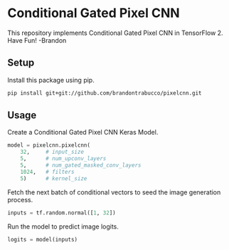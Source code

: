 # Conditional Gated Pixel CNN

This repository implements Conditional Gated Pixel CNN in TensorFlow 2. Have Fun! -Brandon

## Setup

Install this package using pip.

```bash
pip install git+git://github.com/brandontrabucco/pixelcnn.git
```

## Usage

Create a Conditional Gated Pixel CNN Keras Model.

```python
model = pixelcnn.pixelcnn(
    32,     # input_size
    5,      # num_upconv_layers
    5,      # num_gated_masked_conv_layers
    1024,   # filters
    5)      # kernel_size
```

Fetch the next batch of conditional vectors to seed the image generation process.

```python
inputs = tf.random.normal([1, 32])
```

Run the model to predict image logits.

```python
logits = model(inputs)
```
